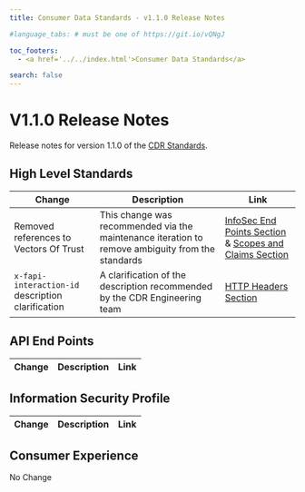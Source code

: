 ```yaml
---
title: Consumer Data Standards - v1.1.0 Release Notes

#language_tabs: # must be one of https://git.io/vQNgJ

toc_footers:
  - <a href='../../index.html'>Consumer Data Standards</a>

search: false
---
```


# V1.1.0 Release Notes
Release notes for version 1.1.0 of the [CDR Standards](../../index.html).

## High Level Standards
|Change|Description|Link|
|------|-----------|----|
|Removed references to Vectors Of Trust|This change was recommended via the maintenance iteration to remove ambiguity from the standards|[InfoSec End Points Section](../../index.html#end-points) & [Scopes and Claims Section](../../index.html#scopes-and-claims)
|`x-fapi-interaction-id` description clarification|A clarification of the description recommended by the CDR Engineering team|[HTTP Headers Section](../../index.html#http-headers)

## API End Points
|Change|Description|Link|
|------|-----------|----|

## Information Security Profile
|Change|Description|Link|
|------|-----------|----|

## Consumer Experience
No Change
